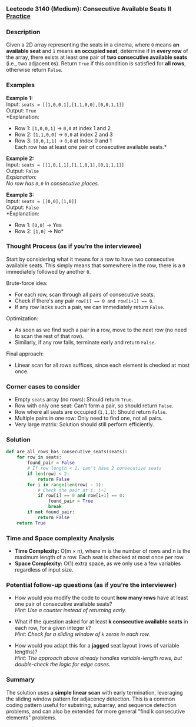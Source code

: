 ### Leetcode 3140 (Medium): Consecutive Available Seats II [Practice](https://leetcode.com/problems/consecutive-available-seats-ii)

### Description  
Given a 2D array representing the seats in a cinema, where `0` means **an available seat** and `1` means **an occupied seat**, determine if in **every row** of the array, there exists at least one pair of **two consecutive available seats** (i.e., two adjacent `0`s). Return `True` if this condition is satisfied for **all rows**, otherwise return `False`.

### Examples  

**Example 1:**  
Input: `seats = [[1,0,0,1],[1,1,0,0],[0,0,1,1]]`  
Output: `True`  
*Explanation:  
- Row 1: `[1,0,0,1]` → `0,0` at index 1 and 2  
- Row 2: `[1,1,0,0]` → `0,0` at index 2 and 3  
- Row 3: `[0,0,1,1]` → `0,0` at index 0 and 1  
Each row has at least one pair of consecutive available seats.*

**Example 2:**  
Input: `seats = [[1,0,1,1],[1,1,0,1],[0,1,1,1]]`  
Output: `False`  
*Explanation:  
No row has `0,0` in consecutive places.*

**Example 3:**  
Input: `seats = [[0,0],[1,0]]`  
Output: `False`  
*Explanation:  
- Row 1: `[0,0]` → Yes  
- Row 2: `[1,0]` → No*

### Thought Process (as if you’re the interviewee)  
Start by considering what it means for a row to have two consecutive available seats. This simply means that somewhere in the row, there is a `0` immediately followed by another `0`.

Brute-force idea:
- For each row, scan through all pairs of consecutive seats.
- Check if there's any pair `row[i] == 0 and row[i+1] == 0`.
- If any row lacks such a pair, we can immediately return `False`.

Optimization:
- As soon as we find such a pair in a row, move to the next row (no need to scan the rest of that row).
- Similarly, if any row fails, terminate early and return `False`.

Final approach:
- Linear scan for all rows suffices, since each element is checked at most once.

### Corner cases to consider  
- Empty `seats` array (no rows): Should return `True`.
- Row with only one seat: Can't form a pair, so should return `False`.
- Row where all seats are occupied (`1,1,1`): Should return `False`.
- Multiple pairs in one row: Only need to find one, not all pairs.
- Very large matrix: Solution should still perform efficiently.

### Solution

```python
def are_all_rows_has_consecutive_seats(seats):
    for row in seats:
        found_pair = False
        # If row length < 2, can't have 2 consecutive seats
        if len(row) < 2:
            return False
        for i in range(len(row) - 1):
            # Check the pair at i, i+1
            if row[i] == 0 and row[i+1] == 0:
                found_pair = True
                break
        if not found_pair:
            return False
    return True
```

### Time and Space complexity Analysis  

- **Time Complexity:** O(m × n), where m is the number of rows and n is the maximum length of a row. Each seat is checked at most once per row.
- **Space Complexity:** O(1) extra space, as we only use a few variables regardless of input size.

### Potential follow-up questions (as if you’re the interviewer)  

- How would you modify the code to count **how many rows** have at least one pair of consecutive available seats?  
  *Hint: Use a counter instead of returning early.*

- What if the question asked for at least **k consecutive available seats** in each row, for a given integer `k`?  
  *Hint: Check for a sliding window of `k` zeros in each row.*

- How would you adapt this for a **jagged** seat layout (rows of variable lengths)?  
  *Hint: The approach above already handles variable-length rows, but double-check the logic for edge cases.*

### Summary
The solution uses a **simple linear scan** with early termination, leveraging the sliding window pattern for adjacency detection. This is a common coding pattern useful for substring, subarray, and sequence detection problems, and can also be extended for more general "find k consecutive elements" problems.